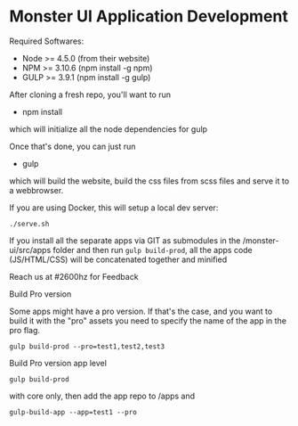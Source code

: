 # Monster UI Application Development

Required Softwares:

- Node >= 4.5.0 (from their website)
- NPM >= 3.10.6 (npm install -g npm)
- GULP >= 3.9.1 (npm install -g gulp)

After cloning a fresh repo, you'll want to run

- npm install

which will initialize all the node dependencies for gulp

Once that's done, you can just run

- gulp

which will build the website, build the css files from scss files and serve it to a webbrowser.


If you are using Docker, this will setup a local dev server:

```shell
./serve.sh
```

If you install all the separate apps via GIT as submodules in the /monster-ui/src/apps folder and then run `gulp build-prod`, all the apps code (JS/HTML/CSS) will be concatenated together and minified

Reach us at #2600hz for Feedback


Build Pro version

Some apps might have a pro version. If that's the case, and you want to build it with the "pro" assets you need to specify the name of the app in the pro flag.


	gulp build-prod --pro=test1,test2,test3


Build Pro version app level


	gulp build-prod


with core only, then add the app repo to /apps and


	gulp-build-app --app=test1 --pro



